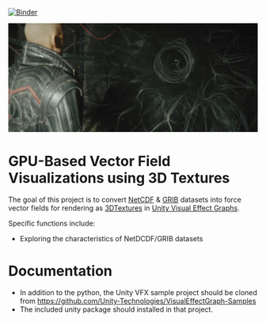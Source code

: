 [![Binder](https://mybinder.org/badge_logo.svg)](https://mybinder.org/v2/gh/Hackshaven/vector-visualizations/master?filepath=Tornado%20NetCDF.ipynb)

<img src="unity-vfx.png">

# GPU-Based Vector Field Visualizations using 3D Textures

The goal of this project is to convert [NetCDF](https://www.unidata.ucar.edu/software/netcdf/) & [GRIB](https://en.wikipedia.org/wiki/GRIB) datasets into force vector fields for rendering as [3DTextures](https://docs.unity3d.com/Manual/class-Texture3D.html) in [Unity Visual Effect Graphs](https://unity.com/visual-effect-graph). 

Specific functions include:

- Exploring the characteristics of NetDCDF/GRIB datasets

# Documentation

- In addition to the python, the Unity VFX sample project should be cloned from https://github.com/Unity-Technologies/VisualEffectGraph-Samples
- The included unity package should installed in that project.
